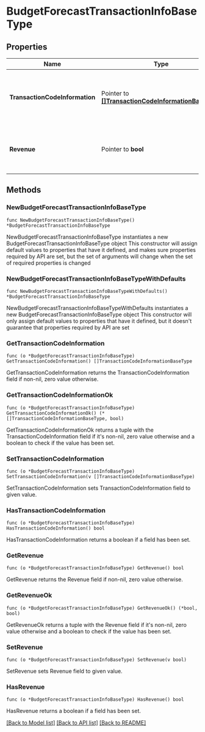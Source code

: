 # BudgetForecastTransactionInfoBaseType

## Properties

Name | Type | Description | Notes
------------ | ------------- | ------------- | -------------
**TransactionCodeInformation** | Pointer to [**[]TransactionCodeInformationBaseType**](TransactionCodeInformationBaseType.md) | Budget Forecast information for Transaction segment code . | [optional] 
**Revenue** | Pointer to **bool** | Flag to indicate if revenue information has to be included. | [optional] 

## Methods

### NewBudgetForecastTransactionInfoBaseType

`func NewBudgetForecastTransactionInfoBaseType() *BudgetForecastTransactionInfoBaseType`

NewBudgetForecastTransactionInfoBaseType instantiates a new BudgetForecastTransactionInfoBaseType object
This constructor will assign default values to properties that have it defined,
and makes sure properties required by API are set, but the set of arguments
will change when the set of required properties is changed

### NewBudgetForecastTransactionInfoBaseTypeWithDefaults

`func NewBudgetForecastTransactionInfoBaseTypeWithDefaults() *BudgetForecastTransactionInfoBaseType`

NewBudgetForecastTransactionInfoBaseTypeWithDefaults instantiates a new BudgetForecastTransactionInfoBaseType object
This constructor will only assign default values to properties that have it defined,
but it doesn't guarantee that properties required by API are set

### GetTransactionCodeInformation

`func (o *BudgetForecastTransactionInfoBaseType) GetTransactionCodeInformation() []TransactionCodeInformationBaseType`

GetTransactionCodeInformation returns the TransactionCodeInformation field if non-nil, zero value otherwise.

### GetTransactionCodeInformationOk

`func (o *BudgetForecastTransactionInfoBaseType) GetTransactionCodeInformationOk() (*[]TransactionCodeInformationBaseType, bool)`

GetTransactionCodeInformationOk returns a tuple with the TransactionCodeInformation field if it's non-nil, zero value otherwise
and a boolean to check if the value has been set.

### SetTransactionCodeInformation

`func (o *BudgetForecastTransactionInfoBaseType) SetTransactionCodeInformation(v []TransactionCodeInformationBaseType)`

SetTransactionCodeInformation sets TransactionCodeInformation field to given value.

### HasTransactionCodeInformation

`func (o *BudgetForecastTransactionInfoBaseType) HasTransactionCodeInformation() bool`

HasTransactionCodeInformation returns a boolean if a field has been set.

### GetRevenue

`func (o *BudgetForecastTransactionInfoBaseType) GetRevenue() bool`

GetRevenue returns the Revenue field if non-nil, zero value otherwise.

### GetRevenueOk

`func (o *BudgetForecastTransactionInfoBaseType) GetRevenueOk() (*bool, bool)`

GetRevenueOk returns a tuple with the Revenue field if it's non-nil, zero value otherwise
and a boolean to check if the value has been set.

### SetRevenue

`func (o *BudgetForecastTransactionInfoBaseType) SetRevenue(v bool)`

SetRevenue sets Revenue field to given value.

### HasRevenue

`func (o *BudgetForecastTransactionInfoBaseType) HasRevenue() bool`

HasRevenue returns a boolean if a field has been set.


[[Back to Model list]](../README.md#documentation-for-models) [[Back to API list]](../README.md#documentation-for-api-endpoints) [[Back to README]](../README.md)


